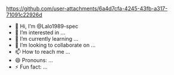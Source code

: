 


https://github.com/user-attachments/6a4d7cfa-4245-43fb-a317-71091c22926d

- 👋 Hi, I’m @Lalo1989-spec
- 👀 I’m interested in ...
- 🌱 I’m currently learning ...
- 💞️ I’m looking to collaborate on ...
- 📫 How to reach me ...
- 😄 Pronouns: ...
- ⚡ Fun fact: ...

<!---
Lalo1989-spec/Lalo1989-spec is a ✨ special ✨ repository because its `README.md` (this file) appears on your GitHub profile.
You can click the Preview link to take a look at your changes.
--->

